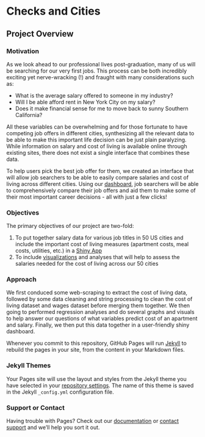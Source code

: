# Checks and Cities

## Project Overview

### Motivation

As we look ahead to our professional lives post-graduation, many of us will be searching for our very first jobs. This process can be both incredibly exciting yet nerve-wracking (!) and fraught with many considerations such as:

- What is the average salary offered to someone in my industry?
- Will I be able afford rent in New York City on my salary?
- Does it make financial sense for me to move back to sunny Southern California?

All these variables can be overwhelming and for those fortunate to have competing job offers in different cities, synthesizing all the relevant data to be able to make this important life decision can be just plain paralyzing. While information on salary and cost of living is available online through existing sites, there does not exist a single interface that combines these data.

To help users pick the best job offer for them, we created an interface that will allow job searchers to be able to easily compare salaries and cost of living across different cities. Using our [dashboard](https://nonajiang.github.io/Checks-and-Cities/shiny.html), job searchers will be able to comprehensively compare their job offers and aid them to make some of their most important career decisions - all with just a few clicks!

### Objectives

The primary objectives of our project are two-fold:

1. To put together salary data for various job titles in 50 US cities and include the important cost of living measures (apartment costs, meal costs, utilities, etc.) in a [Shiny App](https://nonajiang.github.io/Checks-and-Cities/shiny.html)
2. To include [visualizations](https://nonajiang.github.io/Checks-and-Cities/pages/vis.html) and analyses that will help to assess the salaries needed for the cost of living across our 50 cities
 
### Approach
We first conduced some web-scraping to extract the cost of living data, followed by some data cleaning and string processing to clean the cost of living dataset and wages dataset before merging them together. We then going to performed regression analyses and do several graphs and visuals to help answer our questions of what variables predict cost of an apartment and salary. Finally, we then put this data together in a user-friendly shiny dashboard.


Whenever you commit to this repository, GitHub Pages will run [Jekyll](https://jekyllrb.com/) to rebuild the pages in your site, from the content in your Markdown files.

### Jekyll Themes

Your Pages site will use the layout and styles from the Jekyll theme you have selected in your [repository settings](https://github.com/nonajiang/260-Project/settings/pages). The name of this theme is saved in the Jekyll `_config.yml` configuration file.

### Support or Contact

Having trouble with Pages? Check out our [documentation](https://docs.github.com/categories/github-pages-basics/) or [contact support](https://support.github.com/contact) and we’ll help you sort it out.
